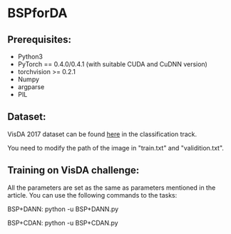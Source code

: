 # BSPforDA

## Prerequisites:

* Python3
* PyTorch == 0.4.0/0.4.1 (with suitable CUDA and CuDNN version)
* torchvision >= 0.2.1
* Numpy
* argparse
* PIL

## Dataset:

VisDA 2017 dataset can be found [here](https://github.com/VisionLearningGroup/taskcv-2017-public) in the classification track.

You need to modify the path of the image in "train.txt" and "validition.txt".

## Training on VisDA challenge:

All the parameters are set as the same as parameters mentioned in the article. 
You can use the following commands to the tasks:

BSP+DANN: python -u BSP+DANN.py

BSP+CDAN: python -u BSP+CDAN.py
